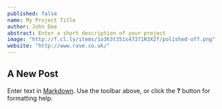 ```yaml
---
published: false
name: My Project Title
author: John Doe
abstract: Enter a short description of your project
image: "http://f.cl.ly/items/1o363t351s47371R3X2f/polished-off.png"
website: "http://www.rave.co.uk/"
---
```


## A New Post

Enter text in [Markdown](http://daringfireball.net/projects/markdown/). Use the toolbar above, or click the **?** button for formatting help.
